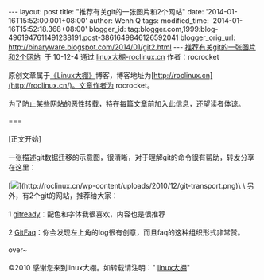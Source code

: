 --- layout: post title: "推荐有关git的一张图片和2个网站" date:
'2014-01-16T15:52:00.001+08:00' author: Wenh Q tags: modified\_time:
'2014-01-16T15:52:18.368+08:00' blogger\_id:
tag:blogger.com,1999:blog-4961947611491238191.post-3861649846126592041
blogger\_orig\_url: http://binaryware.blogspot.com/2014/01/git2.html ---
[推荐有关git的一张图片和2个网站](http://roclinux.cn/?p=2115)  于 10-12-4
通过 [linux大棚-roclinux.cn](http://roclinux.cn/) 作者：rocrocket\
\
原创文章属于[《Linux大棚》](http://roclinux.cn/)博客，博客地址为[http://roclinux.cn](http://roclinux.cn/)。文章作者为
rocrocket。\
\
为了防止某些网站的恶性转载，特在每篇文章前加入此信息，还望读者体谅。\
\
===\
\
\[正文开始\]\
\
一张描述git数据迁移的示意图，很清晰，对于理解git的命令很有帮助，转发分享在这里：\
\
[![](https://images-blogger-opensocial.googleusercontent.com/gadgets/proxy?url=http%3A%2F%2Froclinux.cn%2Fwp-content%2Fuploads%2F2010%2F12%2Fgit-transport.png&container=blogger&gadget=a&rewriteMime=image%2F*)](http://roclinux.cn/wp-content/uploads/2010/12/git-transport.png)\
\
另外，有2个git的网站，推荐给大家：\
\
1
[gitready](http://www.gitready.com/)：配色和字体我很喜欢，内容也是很推荐\
\
2
[GitFaq](https://git.wiki.kernel.org/index.php/GitFaq#Git_push_fails_with_.22fatal:_The_remote_end_hung_up_unexpectedly.22.3F)：你会发现左上角的log很有创意，而且faq的这种组织形式非常赞。\
\
over\~\
\
©2010 感谢您来到linux大棚。如转载请注明："
[linux大棚](http://roclinux.cn/)"
